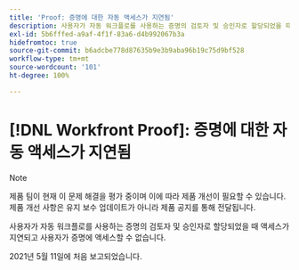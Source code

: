 ```yaml
---
title: 'Proof: 증명에 대한 자동 액세스가 지연됨'
description: 사용자가 자동 워크플로를 사용하는 증명의 검토자 및 승인자로 할당되었을 때 액세스가 지연되고 사용자가 증명에 액세스할 수 없습니다.
exl-id: 5b6fffed-a9af-4f1f-83a6-d4b992067b3a
hidefromtoc: true
source-git-commit: b6adcbe778d87635b9e3b9aba96b19c75d9bf528
workflow-type: tm+mt
source-wordcount: '101'
ht-degree: 100%

---
```


# [!DNL Workfront Proof]: 증명에 대한 자동 액세스가 지연됨

<!--Converted to story-->

>[!NOTE]
>
>제품 팀이 현재 이 문제 해결을 평가 중이며 이에 따라 제품 개선이 필요할 수 있습니다. 제품 개선 사항은 유지 보수 업데이트가 아니라 제품 공지를 통해 전달됩니다.

사용자가 자동 워크플로를 사용하는 증명의 검토자 및 승인자로 할당되었을 때 액세스가 지연되고 사용자가 증명에 액세스할 수 없습니다.

2021년 5월 11일에 처음 보고되었습니다.
